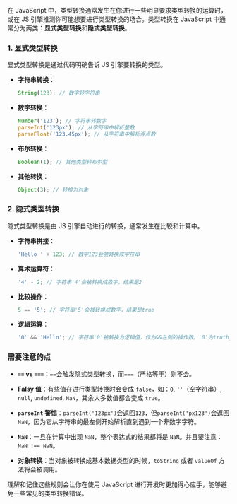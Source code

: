 在 JavaScript 中，类型转换通常发生在你进行一些明显要求类型转换的运算时，或在 JS 引擎推测你可能想要进行类型转换的场合。类型转换在 JavaScript 中通常分为两类：**显式类型转换**和**隐式类型转换**。

### 1. 显式类型转换
显式类型转换是通过代码明确告诉 JS 引擎要转换的类型。

- **字符串转换**：
  ```js
  String(123); // 数字转字符串
  ```

- **数字转换**：
  ```js
  Number('123'); // 字符串转数字
  parseInt('123px'); // 从字符串中解析整数
  parseFloat('123.45px'); // 从字符串中解析浮点数
  ```

- **布尔转换**：
  ```js
  Boolean(1); // 其他类型转布尔型
  ```

- **其他转换**：
  ```js
  Object(3); // 转换为对象
  ```

### 2. 隐式类型转换
隐式类型转换是由 JS 引擎自动进行的转换，通常发生在比较和计算中。

- **字符串拼接**：
  ```js
  'Hello ' + 123; // 数字123会被转换成字符串
  ```

- **算术运算符**：
  ```js
  '4' - 2; // 字符串'4'会被转换成数字，结果是2
  ```

- **比较操作**：
  ```js
  5 == '5'; // 字符串'5'会被转换成数字，结果是true
  ```

- **逻辑运算**：
  ```js
  '0' && 'Hello'; // 字符串'0'被转换为逻辑值，作为&&左侧的操作数。'0'为truthy，所以结果是'Hello'
  ```

### 需要注意的点
- **`==` vs `===`**：`==`会触发隐式类型转换，而`===`（严格等于）则不会。

- **Falsy 值**：有些值在进行类型转换时会变成 `false`，如：`0`, `''`（空字符串）, `null`, `undefined`, `NaN`，其余大多数值都会变成 `true`。

- **`parseInt` 警惕**：`parseInt('123px')`会返回`123`，但`parseInt('px123')`会返回`NaN`，因为它从字符串的最左侧开始解析直到遇到一个非数字字符。

- **`NaN`**：一旦在计算中出现 `NaN`，整个表达式的结果都将是 `NaN`。并且要注意：`NaN !== NaN`。

- **对象转换**：当对象被转换成基本数据类型的时候，`toString` 或者 `valueOf` 方法将会被调用。

理解和记住这些规则会让你在使用 JavaScript 进行开发时更加得心应手，能够避免一些常见的类型转换错误。